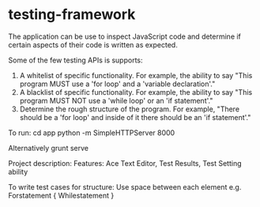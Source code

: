 # testing-framework

The application can be use to inspect JavaScript code and determine if certain aspects of their code is written as expected.

Some of the few testing APIs is supports:

1. A whitelist of specific functionality. For example, the ability to say "This program MUST use a 'for loop' and a 'variable declaration'."
2. A blacklist of specific functionality. For example, the ability to say "This program MUST NOT use a 'while loop' or an 'if statement'."
3. Determine the rough structure of the program. For example, "There should be a 'for loop' and inside of it there should be an 'if statement'."

 
To run:
cd app
python -m SimpleHTTPServer 8000 


Alternatively grunt serve


Project description:
Features:
Ace Text Editor,
Test Results,
Test Setting ability


To write test cases for structure: Use space between each element 
e.g. Forstatement { Whilestatement }
